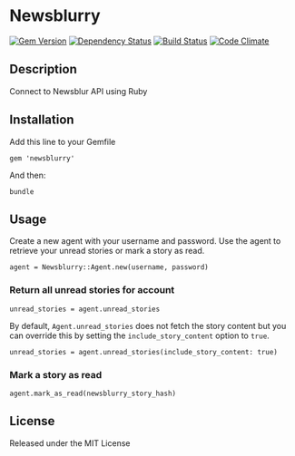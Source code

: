 # Newsblurry

[![Gem Version](https://badge.fury.io/rb/newsblurry.png)](https://rubygems.org/gems/newsblurry)
[![Dependency Status](https://gemnasium.com/jgeiger/newsblurry.png)](https://gemnasium.com/jgeiger/newsblurry)
[![Build Status](https://travis-ci.org/jgeiger/newsblurry.png)](https://travis-ci.org/jgeiger/newsblurry)
[![Code Climate](https://codeclimate.com/github/jgeiger/newsblurry.png)](https://codeclimate.com/github/jgeiger/newsblurry)

## Description

Connect to Newsblur API using Ruby

## Installation
Add this line to your Gemfile

    gem 'newsblurry'

And then:

    bundle

## Usage

Create a new agent with your username and password.
Use the agent to retrieve your unread stories or mark a story as read.

    agent = Newsblurry::Agent.new(username, password)

### Return all unread stories for account
    unread_stories = agent.unread_stories

By default, `Agent.unread_stories` does not fetch the story content but you can override this by setting the `include_story_content` option to `true`.

    unread_stories = agent.unread_stories(include_story_content: true)

### Mark a story as read
    agent.mark_as_read(newsblurry_story_hash)

## License
Released under the MIT License
